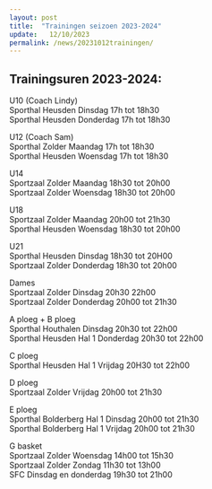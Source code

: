 ```yaml
---
layout: post
title:  "Trainingen seizoen 2023-2024"
update:   12/10/2023
permalink: /news/20231012trainingen/
---
```


## Trainingsuren 2023-2024:
  
U10 (Coach Lindy)  
Sporthal Heusden      Dinsdag 17h tot 18h30  
Sporthal Heusden      Donderdag 17h tot 18h30  

U12 (Coach Sam)  
Sporthal Zolder       Maandag 17h tot 18h30  
Sporthal Heusden      Woensdag 17h tot 18h30  

U14  
Sportzaal  Zolder  		Maandag 18h30 tot 20h00  
Sportzaal  Zolder  		Woensdag 18h30 tot 20h00  

U18   
Sportzaal  Zolder 		Maandag 20h00 tot 21h30  
Sporthal Heusden 	  	Woensdag 18h30 tot 20h00  

U21  
Sporthal Heusden 		Dinsdag 18h30 tot 20H00  
Sportzaal Zolder 		Donderdag 18h30 tot 20h00  

Dames  
Sportzaal Zolder 		Dinsdag 20h30 22h00  
Sportzaal Zolder 		Donderdag 20h00 tot 21h30  

A ploeg + B ploeg  
Sporthal Houthalen 		Dinsdag 20h30 tot 22h00  
Sporthal Heusden  	Hal 1	Donderdag   20h30 tot 22h00  

C ploeg  
Sporthal Heusden 	Hal 1 	Vrijdag  20H30 tot 22h00  

D ploeg  
Sportzaal  Zolder 		Vrijdag  20h00 tot 21h30  

E ploeg  
Sporthal Bolderberg 	Hal 1 	Dinsdag 20h00 tot 21h30  
Sporthal Bolderberg 	Hal 1	Vrijdag 20h00 tot 21h30	  

G basket   
Sportzaal Zolder 		Woensdag 14h00 tot 15h30  
Sportzaal Zolder 		Zondag 11h30 tot 13h00  
SFC 				Dinsdag en donderdag 19h30 tot 21h00  
